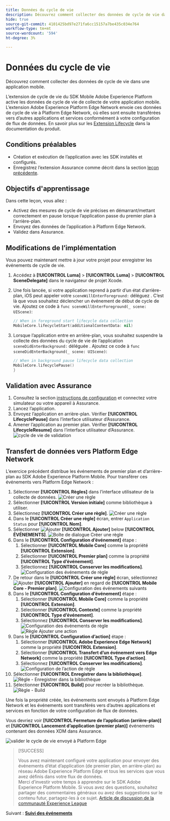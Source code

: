 ```yaml
---
title: Données du cycle de vie
description: Découvrez comment collecter des données de cycle de vie dans une application mobile.
hide: true
source-git-commit: 4101425bd97e271fa6cc15157a7be435c034e764
workflow-type: tm+mt
source-wordcount: '594'
ht-degree: 3%

---
```


# Données du cycle de vie

Découvrez comment collecter des données de cycle de vie dans une application mobile.

L’extension de cycle de vie du SDK Mobile Adobe Experience Platform active les données de cycle de vie de collecte de votre application mobile. L’extension Adobe Experience Platform Edge Network envoie ces données de cycle de vie à Platform Edge Network, où elles sont ensuite transférées vers d’autres applications et services conformément à votre configuration de flux de données. En savoir plus sur les [Extension Lifecycle](https://developer.adobe.com/client-sdks/documentation/lifecycle-for-edge-network/) dans la documentation du produit.


## Conditions préalables

* Création et exécution de l’application avec les SDK installés et configurés.
* Enregistrez l’extension Assurance comme décrit dans la section [leçon précédente](install-sdks.md).

## Objectifs d&#39;apprentissage

Dans cette leçon, vous allez :

<!--
* Add lifecycle field group to the schema.
* -->
* Activez des mesures de cycle de vie précises en démarrant/mettant correctement en pause lorsque l’application passe du premier plan à l’arrière-plan.
* Envoyez des données de l’application à Platform Edge Network.
* Validez dans Assurance.

<!--
## Add lifecycle field group to schema

The Consumer Experience Event field group you added in the [previous lesson](create-schema.md) already contains the lifecycle fields, so you can skip this step. If you don't use Consumer Experience Event field group in your own app, you can add the lifecycle fields by doing the following:

1. Navigate to the schema interface as described in the [previous lesson](create-schema.md).
1. Open the **Luma Mobile App Event Schema** schema and select **[!UICONTROL Add]** next to Field groups.
    ![select add](assets/lifecycle-add.png)
1. In the search bar, enter "lifecycle".
1. Select the checkbox next to **[!UICONTROL AEP Mobile Lifecycle Details]**.
1. Select **[!UICONTROL Add field groups]**.
    ![add field group](assets/lifecycle-lifecycle-field-group.png)
1. Select **[!UICONTROL Save]**.
    ![save](assets/lifecycle-lifecycle-save.png)
-->

## Modifications de l’implémentation

Vous pouvez maintenant mettre à jour votre projet pour enregistrer les événements de cycle de vie.

1. Accédez à **[!UICONTROL Luma]** > **[!UICONTROL Luma]** > **[!UICONTROL SceneDelegate]** dans le navigateur de projet Xcode.

1. Une fois lancée, si votre application reprend à partir d’un état d’arrière-plan, iOS peut appeler votre `sceneWillEnterForeground:` déléguez . C’est là que vous souhaitez déclencher un événement de début de cycle de vie. Ajoutez ce code à `func sceneWillEnterForeground(_ scene: UIScene)`:

   ```swift
   // When in foreground start lifecycle data collection
   MobileCore.lifecycleStart(additionalContextData: nil)
   ```

1. Lorsque l’application entre en arrière-plan, vous souhaitez suspendre la collecte des données du cycle de vie de l’application `sceneDidEnterBackground:` déléguée . Ajoutez ce code à  `func sceneDidEnterBackground(_ scene: UIScene)`:

   ```swift
   // When in background pause lifecycle data collection
   MobileCore.lifecyclePause()
   }
   ```

## Validation avec Assurance

1. Consultez la section [instructions de configuration](assurance.md) et connectez votre simulateur ou votre appareil à Assurance.
1. Lancez l’application.
1. Envoyez l’application en arrière-plan. Vérifier **[!UICONTROL LifecyclePause]** dans l’interface utilisateur d’Assurance.
1. Amener l’application au premier plan. Vérifier **[!UICONTROL LifecycleResume]** dans l’interface utilisateur d’Assurance.
   ![cycle de vie de validation](assets/lifecycle-lifecycle-assurance.png)


## Transfert de données vers Platform Edge Network

L’exercice précédent distribue les événements de premier plan et d’arrière-plan au SDK Adobe Experience Platform Mobile. Pour transférer ces événements vers Platform Edge Network :

1. Sélectionner **[!UICONTROL Règles]** dans l’interface utilisateur de la collecte de données.
   ![Créer une règle](assets/rule-create.png)
1. Sélectionner **[!UICONTROL Version initiale]** comme bibliothèque à utiliser.
1. Sélectionnez **[!UICONTROL Créer une règle]**.
   ![Créer une règle](assets/rules-create-new.png)
1. Dans le **[!UICONTROL Créer une règle]** écran, entrer `Application Status` pour **[!UICONTROL Nom]**.
1. Sélectionner ![Ajouter](https://spectrum.adobe.com/static/icons/workflow_18/Smock_AddCircle_18_N.svg) **[!UICONTROL Ajouter]** below **[!UICONTROL ÉVÉNEMENTS]**.
   ![Boîte de dialogue Créer une règle](assets/rule-create-name.png)
1. Dans le **[!UICONTROL Configuration d’événement]** étape :
   1. Sélectionner **[!UICONTROL Mobile Core]** comme la propriété **[!UICONTROL Extension]**.
   1. Sélectionner **[!UICONTROL Premier plan]** comme la propriété **[!UICONTROL Type d’événement]**.
   1. Sélectionnez **[!UICONTROL Conserver les modifications]**.
      ![Configuration des événements de règle](assets/rule-event-configuration.png)
1. De retour dans le **[!UICONTROL Créer une règle]** écran, sélectionnez ![Ajouter](https://spectrum.adobe.com/static/icons/workflow_18/Smock_AddCircle_18_N.svg) **[!UICONTROL Ajouter]** en regard de **[!UICONTROL Mobile Core - Premier plan]**.
   ![Configuration des événements suivants](assets/rule-event-configuration-next.png)
1. Dans le **[!UICONTROL Configuration d’événement]** étape :
   1. Sélectionner **[!UICONTROL Mobile Core]** comme la propriété **[!UICONTROL Extension]**.
   1. Sélectionner **[!UICONTROL Contexte]** comme la propriété **[!UICONTROL Type d’événement]**.
   1. Sélectionnez **[!UICONTROL Conserver les modifications]**.
      ![Configuration des événements de règle](assets/rule-event-configuration-background.png)
      ![Règle Ajouter une action](assets/rule-action-button.png)
1. Dans le **[!UICONTROL Configuration d’action]** étape :
   1. Sélectionner **[!UICONTROL Adobe Experience Edge Network]** comme la propriété **[!UICONTROL Extension]**.
   1. Sélectionner **[!UICONTROL Transfert d’un événement vers Edge Network]** comme la propriété **[!UICONTROL Type d’action]**.
   1. Sélectionnez **[!UICONTROL Conserver les modifications]**.
      ![Configuration de l’action de règle](assets/rule-action-configuration.png)
1. Sélectionner **[!UICONTROL Enregistrer dans la bibliothèque]**.
   ![Règle - Enregistrer dans la bibliothèque](assets/rule-save-to-library.png)
1. Sélectionner **[!UICONTROL Build]** pour recréer la bibliothèque.
   ![Règle - Build](assets/rule-build.png)

Une fois la propriété créée, les événements sont envoyés à Platform Edge Network et les événements sont transférés vers d’autres applications et services en fonction de votre configuration de flux de données.

Vous devriez voir **[!UICONTROL Fermeture de l’application (arrière-plan)]** et **[!UICONTROL Lancement d’application (premier plan)]** événements contenant des données XDM dans Assurance.

![valider le cycle de vie envoyé à Platform Edge](assets/lifecycle-edge-assurance.png)

>[!SUCCESS]
>
>Vous avez maintenant configuré votre application pour envoyer des événements d’état d’application (de premier plan, en arrière-plan) au réseau Adobe Experience Platform Edge et tous les services que vous avez définis dans votre flux de données.<br>Merci d’investir votre temps à apprendre sur le SDK Adobe Experience Platform Mobile. Si vous avez des questions, souhaitez partager des commentaires généraux ou avez des suggestions sur le contenu futur, partagez-les à ce sujet. [Article de discussion de la communauté Experience League](https://experienceleaguecommunities.adobe.com/t5/adobe-experience-platform-launch/tutorial-discussion-implement-adobe-experience-cloud-in-mobile/td-p/443796)

Suivant : **[Suivi des événements](events.md)**
